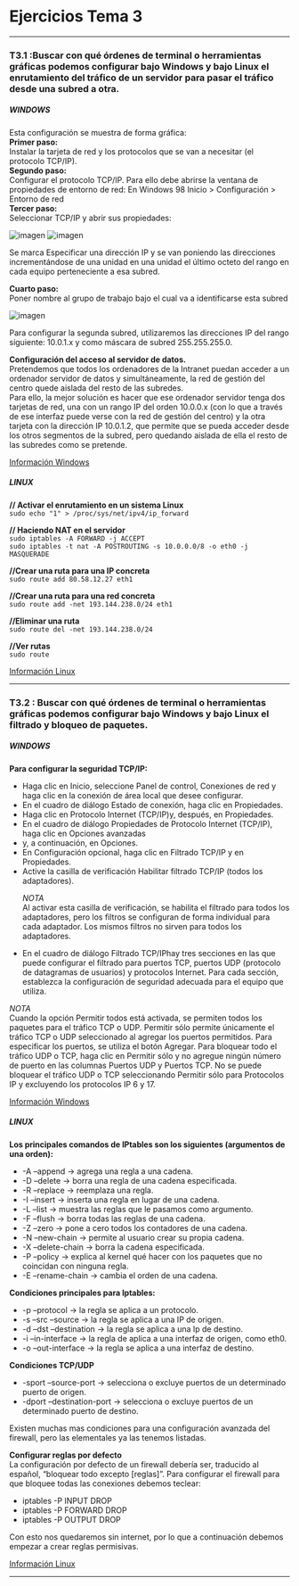 # Ejercicios Tema 3
---

### T3.1 :Buscar con qué órdenes de terminal o herramientas gráficas podemos configurar bajo Windows y bajo Linux el enrutamiento del tráfico de un servidor para pasar el tráfico desde una subred a otra.

##### WINDOWS

Esta configuración se muestra de forma gráfica:  
**Primer paso:**   
Instalar la tarjeta de red y los protocolos que se van a necesitar (el protocolo TCP/IP).  
**Segundo paso:**  
Configurar el protocolo TCP/IP. Para ello debe abrirse la ventana de propiedades de entorno de red: En Windows 98 Inicio  > Configuración  > Entorno de red  
**Tercer paso:**  
Seleccionar TCP/IP y abrir sus propiedades:  

![imagen](https://github.com/iMiguel10/SWAP/blob/master/Ejercicios/tcpip1.jpg)
![imagen](https://github.com/iMiguel10/SWAP/blob/master/Ejercicios/tcpip2.jpg)


Se marca Especificar una dirección IP y se van poniendo las direcciones incrementándose de una unidad en una unidad el último octeto del rango en cada equipo perteneciente a esa subred.  

**Cuarto paso:**  
Poner nombre al grupo de trabajo bajo el cual va a identificarse esta subred

![imagen](https://github.com/iMiguel10/SWAP/blob/master/Ejercicios/tcpip4.jpg)


Para configurar la segunda subred, utilizaremos las direcciones IP del rango siguiente:
10.0.1.x y como máscara de subred 255.255.255.0.  

**Configuración del acceso al servidor de datos.**  
Pretendemos que todos los ordenadores de la Intranet puedan acceder a un ordenador servidor de datos y simultáneamente, la red de gestión del centro quede aislada del resto de las subredes.  
Para ello, la mejor solución es hacer que ese ordenador servidor tenga dos tarjetas de red, una con un rango IP del orden 10.0.0.x (con lo que a través de ese interfaz puede verse con la red de gestión del centro) y la otra tarjeta con la dirección IP 10.0.1.2, que permite que se pueda acceder desde los otros segmentos de la subred, pero quedando aislada de ella el resto de las subredes como se pretende.  

[Información Windows](http://recursostic.educacion.es/observatorio/web/ca/equipamiento-tecnologico/redes/74-enrutamiento-del-trafico-entre-subredes)


##### LINUX

**// Activar el enrutamiento en un sistema Linux**  
`sudo echo "1" > /proc/sys/net/ipv4/ip_forward`

**// Haciendo NAT en el servidor**  
`sudo iptables -A FORWARD -j ACCEPT`  
`sudo iptables -t nat -A POSTROUTING -s 10.0.0.0/8 -o eth0 -j MASQUERADE`  

**//Crear una ruta para una IP concreta**  
`sudo route add 80.58.12.27 eth1`  

**//Crear una ruta para una red concreta**  
`sudo route add -net 193.144.238.0/24 eth1`  

**//Eliminar una ruta**  
`sudo route del -net 193.144.238.0/24 `

**//Ver rutas**  
`sudo route`


[Información Linux](http://www.ite.educacion.es/formacion/materiales/85/cd/linux/m6/enrutamiento_en_linux.html)

---


### T3.2 : Buscar con qué órdenes de terminal o herramientas gráficas podemos configurar bajo Windows y bajo Linux el filtrado y bloqueo de paquetes. 

##### WINDOWS

**Para configurar la seguridad TCP/IP:**  
<ul>
    <li>Haga clic en Inicio, seleccione Panel de control, Conexiones de red y haga clic en la conexión de área local que desee configurar.</li>
    <li>En el cuadro de diálogo Estado de conexión, haga clic en Propiedades.</li>
    <li>Haga clic en Protocolo Internet (TCP/IP)y, después, en Propiedades.</li>
    <li>En el cuadro de diálogo Propiedades de Protocolo Internet (TCP/IP), haga clic en Opciones avanzadas</li>
    <li>y, a continuación, en Opciones.</li>
    <li>En Configuración opcional, haga clic en Filtrado TCP/IP y en Propiedades.</li>
    <li>Active la casilla de verificación Habilitar filtrado TCP/IP (todos los adaptadores).</li>


*NOTA*  
Al activar esta casilla de verificación, se habilita el filtrado para todos los adaptadores, pero los filtros se configuran de forma individual para cada adaptador. Los mismos filtros no sirven para todos los adaptadores.
</ul>

<ul>
    <li>En el cuadro de diálogo Filtrado TCP/IPhay tres secciones en las que puede configurar el filtrado para puertos TCP, puertos UDP (protocolo de datagramas de usuarios) y protocolos Internet. Para cada sección, establezca la configuración de seguridad adecuada para el equipo que utiliza.</li>
</ul>

*NOTA*  
Cuando la opción Permitir todos está activada, se permiten todos los paquetes para el tráfico TCP o UDP. Permitir sólo permite únicamente el tráfico TCP o UDP seleccionado al agregar los puertos permitidos. Para especificar los puertos, se utiliza el botón Agregar. Para bloquear todo el tráfico UDP o TCP, haga clic en Permitir sólo y no agregue ningún número de puerto en las columnas Puertos UDP y Puertos TCP. No se puede bloquear el tráfico UDP o TCP seleccionando Permitir sólo para Protocolos IP y excluyendo los protocolos IP 6 y 17. 

[Información Windows](https://support.microsoft.com/es-es/help/816792/how-to-configure-tcp-ip-filtering-in-windows-server-2003)


##### LINUX

**Los principales comandos de IPtables son los siguientes (argumentos de una orden):**  
<ul>
    <li>-A –append → agrega una regla a una cadena.</li>
    <li>-D –delete → borra una regla de una cadena especificada.</li>
    <li>-R –replace → reemplaza una regla.</li>
    <li>-I –insert → inserta una regla en lugar de una cadena.</li>
    <li>-L –list → muestra las reglas que le pasamos como argumento.</li>
    <li>-F –flush → borra todas las reglas de una cadena.</li>
    <li>-Z –zero → pone a cero todos los contadores de una cadena.</li>
    <li>-N –new-chain → permite al usuario crear su propia cadena.</li>
    <li>-X –delete-chain → borra la cadena especificada.</li>
    <li>-P –policy → explica al kernel qué hacer con los paquetes que no coincidan con ninguna regla.</li>
    <li>-E –rename-chain → cambia el orden de una cadena.</li>
</ul>

**Condiciones principales para Iptables:**
<ul>
    <li>-p –protocol → la regla se aplica a un protocolo.</li>
    <li>-s –src –source → la regla se aplica a una IP de origen.</li>
    <li>-d –dst –destination → la regla se aplica a una Ip de destino.</li>
    <li>-i –in-interface → la regla de aplica a una interfaz de origen, como eth0.</li>
    <li>-o –out-interface → la regla se aplica a una interfaz de destino.</li>
</ul>

**Condiciones TCP/UDP**
<ul>
    <li>-sport –source-port → selecciona o excluye puertos de un determinado puerto de origen.</li>
    <li>-dport –destination-port → selecciona o excluye puertos de un determinado puerto de destino.</li>
</ul>  
Existen muchas mas condiciones para una configuración avanzada del firewall, pero las elementales ya las tenemos listadas.

**Configurar reglas por defecto**  
La configuración por defecto de un firewall debería ser, traducido al español, “bloquear todo excepto [reglas]”. Para configurar el firewall para que bloquee todas las conexiones debemos teclear:
<ul>
    <li>iptables -P INPUT DROP</li>
    <li>iptables -P FORWARD DROP</li>
    <li>iptables -P OUTPUT DROP</li>
</ul>
Con esto nos quedaremos sin internet, por lo que a continuación debemos empezar a crear reglas permisivas.


[Información Linux](https://www.redeszone.net/gnu-linux/iptables-configuracion-del-firewall-en-linux-con-iptables/)

---

